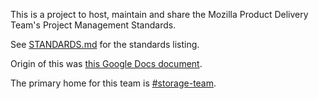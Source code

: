 This is a project to host, maintain and share the Mozilla Product Delivery
Team's Project Management Standards.

See [STANDARDS.md](STANDARDS.md) for the standards listing.

Origin of this was
[this Google Docs document](https://docs.google.com/document/d/1ZhsrX1Sz7bhOJ25nngGRuYlXfjfpv6kuvCS3T4KDtWI/edit#).

The primary home for this team is
[#storage-team](irc://irc.mozilla.org/#storage-team).
